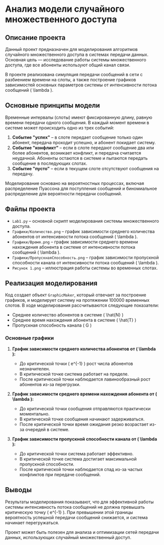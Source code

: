 # Анализ модели случайного множественного доступа

## Описание проекта
Данный проект предназначен для моделирования алгоритмов случайного множественного доступа в системах передачи данных. Основная цель — исследование работы системы множественного доступа, где все абоненты используют общий канал связи.

В проекте реализована симуляция передачи сообщений в сети с разбиением времени на слоты, а также построение графиков зависимостей основных параметров системы от интенсивности потока сообщений \( \lambda \).

## Основные принципы модели
Временные интервалы (слоты) имеют фиксированную длину, равную времени передачи одного сообщения. В каждый момент времени в системе может происходить одно из трех событий:

1. **Событие "успех"** – в слоте передает сообщение только один абонент, передача проходит успешно, и абонент покидает систему.
2. **Событие "конфликт"** – если в слоте передают сообщение два или более абонентов, возникает конфликт, и передача считается неудачной. Абоненты остаются в системе и пытаются передать сообщение в последующих слотах.
3. **Событие "пусто"** – если в текущем слоте отсутствуют сообщения на передачу.

Моделирование основано на вероятностных процессах, включая распределение Пуассона для поступления сообщений и биномиальное распределение для вероятности передачи сообщений.

## Файлы проекта
- `Lab1.py` – основной скрипт моделирования системы множественного доступа.
- `Графики/Количество.png` – график зависимости среднего количества абонентов от интенсивности потока сообщений \( \lambda \).
- `Графики/Время.png` – график зависимости среднего времени нахождения абонента в системе от интенсивности потока сообщений \( \lambda \).
- `Графики/ПропускнаяСпособность.png` – график зависимости пропускной способности канала от интенсивности потока сообщений \( \lambda \).
- `Рисунок 1.png` – иллюстрация работы системы во временных слотах.

## Реализация моделирования
Код создает объект `GraphicMaker`, который отвечает за построение графиков, и моделирует систему на протяжении 100000 временных слотов. В ходе моделирования рассчитываются следующие показатели:
- Среднее количество абонентов в системе \( \hat{N} \)
- Среднее время нахождения абонента в системе \( \hat{T} \)
- Пропускная способность канала \( G \)

### Основные графики
1. **График зависимости среднего количества абонентов от \( \lambda \):**  
   - До критической точки \( e^{-1} \) рост числа абонентов незначителен.  
   - В критической точке система работает на пределе.  
   - После критической точки наблюдается лавинообразный рост абонентов из-за перегрузки.

2. **График зависимости среднего времени нахождения абонента от \( \lambda \):**  
   - До критической точки сообщения отправляются практически моментально.  
   - В критической точке сообщения начинают задерживаться.  
   - После критической точки время ожидания резко возрастает из-за очередей в системе.

3. **График зависимости пропускной способности канала от \( \lambda \):**  
   - До критической точки система работает эффективно.  
   - В критической точке система достигает максимальной пропускной способности.  
   - После критической точки наблюдается спад из-за частых конфликтов при передаче сообщений.

## Выводы
Результаты моделирования показывают, что для эффективной работы системы интенсивность потока сообщений не должна превышать критическую точку \( e^{-1} \). При превышении этой границы вероятность успешной передачи сообщений снижается, и система начинает перегружаться.

Проект может быть полезен для анализа и оптимизации сетей передачи данных, использующих случайный множественный доступ.

